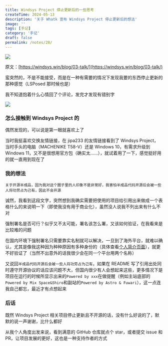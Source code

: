 ```yaml
---
title: Windsys Project 停止更新后的一些思考
createTime: 2024-05-13
description: '关于 Whatk 宣布 Windsys Project 停止更新后的想法'
image: ''
tags: [手记]
category: '手记'
draft: false 
permalink: /notes/28/
---
```

![](https://server.akio.top/api/v2/objects/icon/sscn6jcyt4anx9r4gj.jpeg)

原文：[https://windsys.win/blog/03-talk/](https://windsys.win/blog/03-talk/)

蛮突然的，不是不能接受，而是在一种有需要的情况下发现我要的东西停止更新的那种感觉（LSPosed 那时候也是）

我不知道抱着什么心情回了个评论，发完才发现有错别字

![](https://server.akio.top/api/v2/objects/icon/w02skn63fxdgk5ugrp.png)

### 怎么接触到 Windsys Project 的

偶然发现的，可以说是第一眼就喜欢上了

当时我挺喜欢交换友情链接，在 jipa233 的友情链接看到了 Windsys Project，当时手头的电脑（MACHENIKE T58-V）还是 Windows 10，有需求升级到 Windows 11，又不是很想用官方包（确实太……），就试着用了一下，感觉挺好用的就一直用到现在了

### 我的想法

```
关于开源半成品，因为我对这个圈子里的人印象不是非常好，我害怕半成品代码开源后会被一些人将功劳占为己有，因此不会开源
```

诚然，我看到这段文字，突然想到我确实需要把使用的项目给引用出来做成一个表格什么的来说明一下（即使我没有用于商业化），虽然没人说我不列出来有什么不对

强制署名是否可行？似乎又不太可能，署名该怎么署，又该如何验证，在我看来是比较难的问题

在国内环境下强制署名只需要靠实名制就可以解决，一旦到了海外平台，就难以确认，尤其是像我这种因为种种原因有多种身份的（具体查看[个人简介页面](https://www.akio.top/about#:r34:%E5%90%8D%E5%AD%97%E7%94%B1%E6%9D%A5)），就更不好验证了（当然不出意外的话我很少会在同一个平台用两个名称）

又说回`半成品代码开源后会被一些人将功劳占为己有`，如果在 README 写了引用出处同时遵守开源协议的话应该问题不大，但国内很少有人会想起来这些，更多情况下是项目在运行的时候所显示出来的`Powered by xxx`在做提醒（例如主站底部的`Powered by Mix Space&Shiro`和副站的`Powered by Astro & Fuwari`），这一点连我自己都忘，最近才有点想起来

### 后话
既然 Windsys Project 相关项目停止更新且不开源的话，没有什么好说的了，默默的说一声谢谢，比什么都好

从我个人角度出发来说，看到满意的 GitHub 仓库就点个 star，或者提交 issue 和 PR，让项目发展的更好，这也是一种支持作者的方式